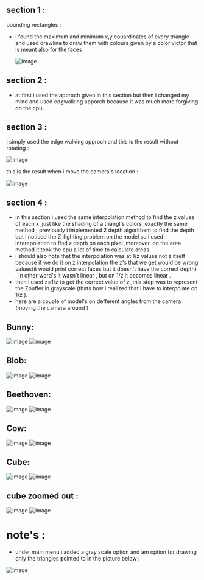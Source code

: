 ## section 1 :
bounding rectangles :
 * i found the maximum and minimum x,y couardinates of every triangle and used drawline to draw them with colours given by a color victor that is meant also for the faces 
 
 
   ![image](https://user-images.githubusercontent.com/92520508/145678679-32816235-2aa5-481d-8861-c45190bd368e.png)

## section 2 : 
 
 * at first i used the approch given in this section but then i changed my mind and used edgwalking apporch because it was much more forgiving on the cpu .
 
 ## section 3 :
 
 i simply used the edge walking approch and this is the result without rotating :
    
   ![image](https://user-images.githubusercontent.com/92520508/145679648-ac507453-7697-429e-99fb-cc0a41cf90bc.png)

   this is the result when i move the camera's location :
    
    
   ![image](https://user-images.githubusercontent.com/92520508/145679671-ad4eb98e-7b09-4be7-8bb7-0d4e9e793dcf.png)

  ## section 4 :
   * in this section i used the same interpolation method to find the z values of each x ,just like the shading of a triangl's colors ,exactly the same method , previously i implemented 2 depth algorithem to find the depth but i noticed the Z-fighting problem on the model so i used interepolation to find z depth on each pixel ,moreover, on the area method it took the cpu a lot of time to calculate areas.
   * i should also note that the interpolation was at 1/z values not z itself because if we do it on z interpolation the z's that we get would be wrong values(it would print correct faces but it doesn't have the correct depth) , in other word's it wasn't linear , but on 1/z it becomes linear .
   * then i used z=1/z to get the correct value of z ,this step was to represent the Zbuffer in grayscale (thats how i realized that i have to interpolate on 1/z ). 
   *  here are a couple of model's on defferent angles from the camera (moving the camera around )
  
## Bunny:
![image](https://user-images.githubusercontent.com/92520508/145684351-087b85f4-0b98-48b1-bdf4-1facf3f1e684.png)  ![image](https://user-images.githubusercontent.com/92520508/145684362-f4479702-774a-4d52-8595-2800230d4e7f.png)




## Blob:

![image](https://user-images.githubusercontent.com/92520508/145684378-6c44bf26-ef50-4620-9dce-2ecf5c79925b.png)  ![image](https://user-images.githubusercontent.com/92520508/145684393-23137518-3ce1-4456-ba03-6ab12a9b4e17.png)

## Beethoven:

![image](https://user-images.githubusercontent.com/92520508/145684455-52cbd5a6-c173-4b19-9879-f0dc83376bd6.png)  ![image](https://user-images.githubusercontent.com/92520508/145684462-0aed3a86-bc21-4d8a-a952-afd1dad2f75c.png)


## Cow:


![image](https://user-images.githubusercontent.com/92520508/145684483-fbdb88ca-e4d2-4a06-b847-81e9be13bfe0.png)   ![image](https://user-images.githubusercontent.com/92520508/145684503-1a6ad9f8-be98-4f22-9db6-df6466b0898c.png)



## Cube:

![image](https://user-images.githubusercontent.com/92520508/145684551-de2de9df-5aae-404b-b361-db0c8cc3f44d.png)    ![image](https://user-images.githubusercontent.com/92520508/145684560-d8685c16-6da8-4ada-93d3-1665fc0ad318.png)

## cube zoomed out :


![image](https://user-images.githubusercontent.com/92520508/145684612-ae57b211-2d52-47b9-9817-e40700609822.png) ![image](https://user-images.githubusercontent.com/92520508/145684626-01701f80-0b54-4892-99e2-a4ea38b5fc0e.png)




# note's :
   * under main menu i added a gray scale option and am option for drawing only the triangles pointed to in the picture below :
 
   
   ![image](https://user-images.githubusercontent.com/92520508/145685465-0521bf60-eaf4-4cb6-bdf3-c0047607bfb2.png)


